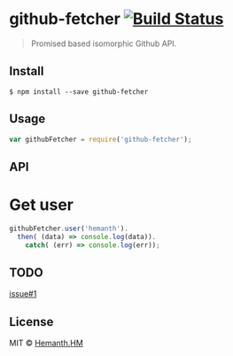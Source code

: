 # github-fetcher [![Build Status](https://travis-ci.org/hemanth/github-fetcher.svg?branch=master)](https://travis-ci.org/hemanth/github-fetcher)

> Promised based isomorphic Github API.


## Install

```
$ npm install --save github-fetcher
```


## Usage

```js
var githubFetcher = require('github-fetcher');
```

## API

# Get user

```js
githubFetcher.user('hemanth').
  then( (data) => console.log(data)).
	catch( (err) => console.log(err));
```

## TODO
[issue#1](https://github.com/github-fetcher/issues/1)

## License

MIT © [Hemanth.HM](http://h3manth.com)
